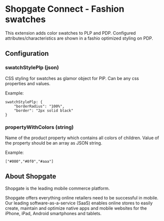 # Shopgate Connect - Fashion swatches

This extension adds color swatches to PLP and PDP. Configured attributes/characteristics are shown in a fashio optimized styling on PDP.

## Configuration
### swatchStylePlp (json)
CSS styling for swatches as glamor object for PlP. Can be any css properties and values.

Example:
```
swatchStylePlp: {
    "borderRadius": "100%",
    "border": "2px solid black"
}
```

### propertyWithColors (string)
Name of the product property which contains all colors of children.
Value of the property should be an array as JSON string.

Example:
```
["#000","#0f0","#aaa"]
```

## About Shopgate

Shopgate is the leading mobile commerce platform.

Shopgate offers everything online retailers need to be successful in mobile. Our leading
software-as-a-service (SaaS) enables online stores to easily create, maintain and optimize native
apps and mobile websites for the iPhone, iPad, Android smartphones and tablets.
